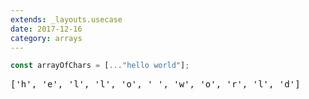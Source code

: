 ```yaml
---
extends: _layouts.usecase
date: 2017-12-16
category: arrays
---
```



```javascript
const arrayOfChars = [..."hello world"];
```
<pre class="output">
['h', 'e', 'l', 'l', 'o', ' ', 'w', 'o', 'r', 'l', 'd']
</pre>

